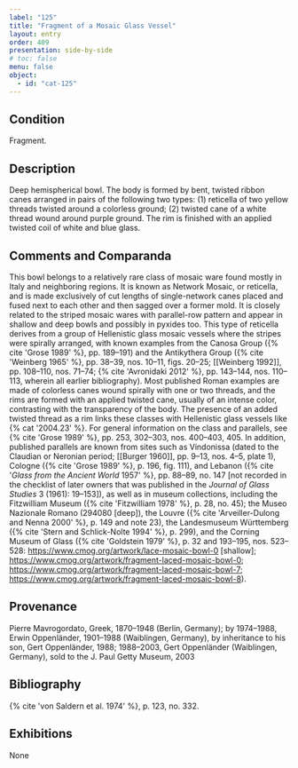 ```yaml
---
label: "125"
title: "Fragment of a Mosaic Glass Vessel"
layout: entry
order: 409
presentation: side-by-side
# toc: false
menu: false
object:
  - id: "cat-125"
---
```


## Condition

Fragment.

## Description

Deep hemispherical bowl. The body is formed by bent, twisted ribbon canes arranged in pairs of the following two types: (1) reticella of two yellow threads twisted around a colorless ground; (2) twisted cane of a white thread wound around purple ground. The rim is finished with an applied twisted coil of white and blue glass.

## Comments and Comparanda

This bowl belongs to a relatively rare class of mosaic ware found mostly in Italy and neighboring regions. It is known as Network Mosaic, or reticella, and is made exclusively of cut lengths of single-network canes placed and fused next to each other and then sagged over a former mold. It is closely related to the striped mosaic wares with parallel-row pattern and appear in shallow and deep bowls and possibly in pyxides too. This type of reticella derives from a group of Hellenistic glass mosaic vessels where the stripes were spirally arranged, with known examples from the Canosa Group ({% cite 'Grose 1989' %}, pp. 189–191) and the Antikythera Group ({% cite 'Weinberg 1965' %}, pp. 38–39, nos. 10–11, figs. 20–25; [[Weinberg 1992]], pp. 108–110, nos. 71–74; {% cite 'Avronidaki 2012' %}, pp. 143–144, nos. 110–113, wherein all earlier bibliography). Most published Roman examples are made of colorless canes wound spirally with one or two threads, and the rims are formed with an applied twisted cane, usually of an intense color, contrasting with the transparency of the body. The presence of an added twisted thread as a rim links these classes with Hellenistic glass vessels like {% cat '2004.23' %}. For general information on the class and parallels, see {% cite 'Grose 1989' %}, pp. 253, 302–303, nos. 400–403, 405. In addition, published parallels are known from sites such as Vindonissa (dated to the Claudian or Neronian period; [[Burger 1960]], pp. 9–13, nos. 4–5, plate 1), Cologne ({% cite 'Grose 1989' %}, p. 196, fig. 111), and Lebanon ({% cite '*Glass from the Ancient World* 1957' %}, pp. 88–89, no. 147 [not recorded in the checklist of later owners that was published in the *Journal of Glass Studies* 3 (1961): 19–153]), as well as in museum collections, including the Fitzwilliam Museum ({% cite 'Fitzwilliam 1978' %}, p. 28, no. 45); the Museo Nazionale Romano (294080 [deep]), the Louvre ({% cite 'Arveiller-Dulong and Nenna 2000' %}, p. 149 and note 23), the Landesmuseum Württemberg ({% cite 'Stern and Schlick-Nolte 1994' %}, p. 299), and the Corning Museum of Glass ({% cite 'Goldstein 1979' %}, p. 32 and 193–195, nos. 523–528: <https://www.cmog.org/artwork/lace-mosaic-bowl-0> [shallow]; <https://www.cmog.org/artwork/fragment-laced-mosaic-bowl-0>; <https://www.cmog.org/artwork/fragment-laced-mosaic-bowl-7>; <https://www.cmog.org/artwork/fragment-laced-mosaic-bowl-8>).

## Provenance

Pierre Mavrogordato, Greek, 1870–1948 (Berlin, Germany); by 1974–1988, Erwin Oppenländer, 1901–1988 (Waiblingen, Germany), by inheritance to his son, Gert Oppenländer, 1988; 1988–2003, Gert Oppenländer (Waiblingen, Germany), sold to the J. Paul Getty Museum, 2003

## Bibliography

{% cite 'von Saldern et al. 1974' %}, p. 123, no. 332.

## Exhibitions

None